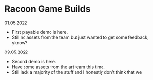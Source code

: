 # Racoon Game Builds
01.05.2022
- First playable demo is here.
- Still no assets from the team but just wanted to get some feedback, yknow?

03.05.2022
- Second demo is here.
- Have some assets from the art team this time.
- Still lack a majority of the stuff and I honestly don't think that we
